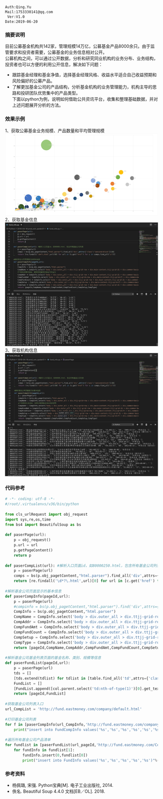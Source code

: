 ```shell
Auth:Qing.Yu
Mail:1753330141@qq.com
 Ver:V1.0
Date:2019-06-20
```
### 摘要说明
目前公募基金机构共142家，管理规模14万亿，公募基金产品8000余只。由于监管要求和投资者需要，公募基金的业务信息相对公开。  
公募机构之间，可以通过公开数据，分析和研究同业机构的业务分布、业务结构，投资者也可以方便的利用公开信息，解决如下问题：
- 跟踪基金经理和基金净值，选择基金经理风格、收益水平适合自己收益预期和风险偏好的公募产品。
- 了解更加基金公司的产品结构，分析基金机构的业务管理能力，机构主导的思路和投研团队优势集中的产品类型。  
下面以python为例，说明如何借助公共资讯平台，收集和整理基础数据，并对上述问题展开分析的方法。  

### 效果示例
1、获取公募基金业务规模、产品数量和平均管理规模
![可视化](https://github.com/QingYu2017/pic/blob/master/20190620003.jpeg)
2、获取基金信息
![基金信息](https://github.com/QingYu2017/pic/blob/master/20190620001.png)
3、获取机构信息
![机构信息](https://github.com/QingYu2017/pic/blob/master/20190620002.png)


### 代码参考
```python
# -*- coding: utf-8 -*-
#/root/.virtualenvs/v36/bin/python

from cls_urlRequest import obj_request
import sys,re,os,time
from bs4 import BeautifulSoup as bs

def paserPage(url):
    p = obj_request()
    p.url = url
    p.getPageContent()
    return p

def paserCompList(url): #解析入口页面id，如80000250.html，包含所有基金公司列表
    p = paserPage(url)
    comps = bs(p.obj_pagetContent,"html.parser").find_all('div',attrs={'class':'sencond-block'})[0]
    return [re.findall('\d*?\.html',url)[0] for url in [c.get('href') for c in comps.find_all('a')]]

#解析基金公司页面显示的基本信息
def paserCompInfo(pageId,url): 
    p = paserPage(url)
    #compinfo = bs(p.obj_pagetContent,"html.parser").find('div',attrs={'class':'common-basic-info'})
    CompInfo = bs(p.obj_pagetContent,"html.parser")
    CompName = CompInfo.select('body > div.outer_all > div.ttjj-grid-row > div.main-content.ttjj-grid-21 > div.common-basic-info > div.ttjj-panel > div.ttjj-panel-title > p.ttjj-panel-main-title')[0].get_text()
    CompAddr = CompInfo.select('body > div.outer_all > div.ttjj-grid-row > div.main-content.ttjj-grid-21 > div.common-basic-info > div.firm-contact.clearfix > div.pull-left > p:nth-of-type(1) > label')[0].get_text().replace(',',' ')
    CompFundAmt = CompInfo.select('body > div.outer_all > div.ttjj-grid-row > div.main-content.ttjj-grid-21 > div.common-basic-info > div.fund-info > ul > li.padding-left-10 > label')[0].get_text()
    CompFundCount = CompInfo.select('body > div.outer_all > div.ttjj-grid-row > div.main-content.ttjj-grid-21 > div.common-basic-info > div.fund-info > ul > li:nth-of-type(2) > label > a')[0].get_text()
    CompSetup = CompInfo.select('body > div.outer_all > div.ttjj-grid-row > div.main-content.ttjj-grid-21 > div.common-basic-info > div.fund-info > ul > li.date > label')[0].get_text()
    CompType = CompInfo.select('body > div.outer_all > div.ttjj-grid-row > div.main-content.ttjj-grid-21 > div.common-basic-info > div.fund-info > ul > li:nth-of-type(6) > label')[0].get_text()
    return [pageId,CompName,CompAddr,CompFundAmt,CompFundCount,CompSetup,CompType]

#解析基金公司基金列表页面的基金名称、类别、规模等信息
def paserFundList(pageId,url): 
    p = paserPage(url)
    tds = []
    [tds.extend(tdlist) for tdlist in [table.find_all('td',attrs={'class':'fund-name-code'}) for table in bs(p.obj_pagetContent,"html.parser").find_all('table',attrs={'class':'ttjj-table'})]]
    FundList = []
    [FundList.append([col.parent.select('td:nth-of-type(1)')[0].get_text().replace('\n',''), col.parent.select('td:nth-of-type(3)')[0].get_text(),col.parent.select('td:nth-of-type(4)')[0].get_text(), col.parent.select('td:nth-of-type(10)')[0].get_text()]) for col in tds]
    return [pageId,FundList]

#获取基金公司列表入口
url_CompList = 'http://fund.eastmoney.com/company/default.html'

#打印基金公司列表
for f in [paserCompInfo(url_CompInfo,'http://fund.eastmoney.com/company/%s'%(url_CompInfo)) for url_CompInfo in paserCompList(url_CompList)]:
    print("insert into FundCompInfo values('%s','%s','%s','%s','%s','%s','%s')"%(tuple(f)))

#遍历所有基金公司产品清单
for fundlist in [paserFundList(url_pageId,'http://fund.eastmoney.com/Company/f10/jjjz_%s'%(url_pageId)) for url_pageId in paserCompList(url_CompList)]:
    for fundInfo in fundlist[1]:
        fundInfo.insert(0,fundlist[0])
        print("insert into FundInfo values('%s','%s','%s','%s','%s')"%(tuple(fundInfo)))
```

### 参考资料
- 杨佩璐, 宋强. Python宝典[M]. 电子工业出版社, 2014.
- 佚名. Beautiful Soup 4.4.0 文档[EB／OL]. 2018.
